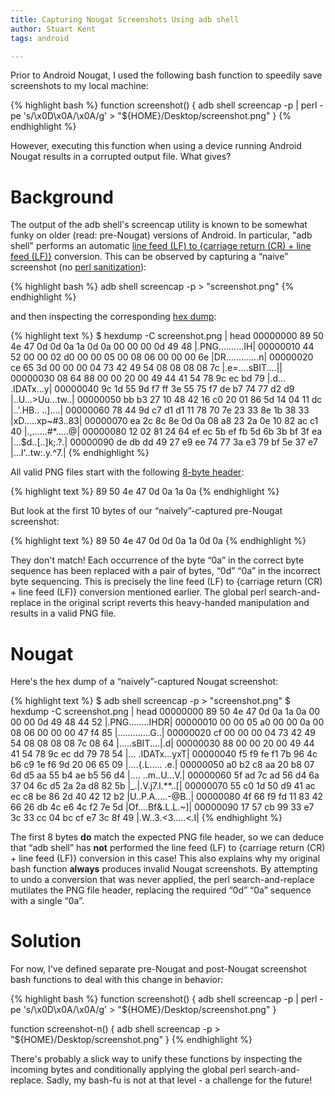 ```yaml
---
title: Capturing Nougat Screenshots Using adb shell
author: Stuart Kent
tags: android

---
```


Prior to Android Nougat, I used the following bash function to speedily save screenshots to my local machine:

{% highlight bash %}
function screenshot() {
  adb shell screencap -p | perl -pe 's/\x0D\x0A/\x0A/g' > "${HOME}/Desktop/screenshot.png"
}
{% endhighlight %}

However, executing this function when using a device running Android Nougat results in a corrupted output file. What gives?

<!--more-->

# Background

The output of the adb shell's screencap utility is known to be somewhat funky on older (read: pre-Nougat) versions of Android. In particular, "adb shell" performs an automatic [line feed (LF) to {carriage return (CR) + line feed (LF)}](http://stackoverflow.com/a/13593914/2911458) conversion. This can be observed by capturing a “naive” screenshot (no [perl sanitization](http://blog.shvetsov.com/2013/02/grab-android-screenshot-to-computer-via.html)):

{% highlight bash %}
adb shell screencap -p > "screenshot.png"
{% endhighlight %}

and then inspecting the corresponding [hex dump](https://en.wikipedia.org/wiki/Hex_dump):

{% highlight text %}
$ hexdump -C screenshot.png | head
00000000  89 50 4e 47 0d 0d 0a 1a  0d 0a 00 00 00 0d 49 48  |.PNG..........IH|
00000010  44 52 00 00 02 d0 00 00  05 00 08 06 00 00 00 6e  |DR.............n|
00000020  ce 65 3d 00 00 00 04 73  42 49 54 08 08 08 08 7c  |.e=....sBIT....||
00000030  08 64 88 00 00 20 00 49  44 41 54 78 9c ec bd 79  |.d... .IDATx...y|
00000040  9c 1d 55 9d f7 ff 3e 55  75 f7 de b7 74 77 d2 d9  |..U...>Uu...tw..|
00000050  bb b3 27 10 48 42 16 c0  20 01 86 5d 14 04 11 dc  |..'.HB.. ..]....|
00000060  78 44 9d c7 d1 d1 11 78  70 7e 23 33 8e 1b 38 33  |xD.....xp~#3..83|
00000070  ea 2c 8c 8e 0d 0a 08 a8  23 2a 0e 10 82 ac c1 40  |.,......#*.....@|
00000080  12 02 81 24 64 ef ec 5b  ef fb 5d 6b 3b bf 3f ea  |...$d..[..]k;.?.|
00000090  de db dd 49 27 e9 ee 74  77 3a e3 79 bf 5e 37 e7  |...I'..tw:.y.^7.|
{% endhighlight %}

All valid PNG files start with the following [8-byte header](https://en.wikipedia.org/wiki/Portable_Network_Graphics#File_header):

{% highlight text %}
89 50 4e 47 0d 0a 1a 0a
{% endhighlight %}

But look at the first 10 bytes of our “naively”-captured pre-Nougat screenshot:

{% highlight text %}
89 50 4e 47 0d 0d 0a 1a 0d 0a
{% endhighlight %}

They don't match! Each occurrence of the byte “0a” in the correct byte sequence has been replaced with a pair of bytes, “0d” “0a” in the incorrect byte sequencing. This is precisely the line feed (LF) to {carriage return (CR) + line feed (LF)} conversion mentioned earlier. The global perl search-and-replace in the original script reverts this heavy-handed manipulation and results in a valid PNG file.

# Nougat

Here's the hex dump of a “naively”-captured Nougat screenshot:

{% highlight text %}
$ adb shell screencap -p > "screenshot.png"
$ hexdump -C screenshot.png | head
00000000  89 50 4e 47 0d 0a 1a 0a  00 00 00 0d 49 48 44 52  |.PNG........IHDR|
00000010  00 00 05 a0 00 00 0a 00  08 06 00 00 00 47 f4 85  |.............G..|
00000020  cf 00 00 00 04 73 42 49  54 08 08 08 08 7c 08 64  |.....sBIT....|.d|
00000030  88 00 00 20 00 49 44 41  54 78 9c ec dd 79 78 54  |... .IDATx...yxT|
00000040  f5 f9 fe f1 7b 96 4c b6  c9 1e f6 9d 20 06 65 09  |....{.L..... .e.|
00000050  a0 b2 c8 aa 20 b8 07 6d  d5 aa 55 b4 ae b5 56 d4  |.... ..m..U...V.|
00000060  5f ad 7c ad 56 d4 6a 37  04 6c d5 2a 2a d8 82 5b  |_.|.V.j7.l.**..[|
00000070  55 c0 1d 50 d9 41 ac ec  c8 be 86 2d 40 42 12 b2  |U..P.A.....-@B..|
00000080  4f 66 f9 fd 11 83 42 66  26 db 4c e6 4c f2 7e 5d  |Of....Bf&.L.L.~]|
00000090  17 57 cb 99 33 e7 3c 33  cc 04 bc cf e7 3c 8f 49  |.W..3.<3.....<.I|
{% endhighlight %}

The first 8 bytes **do** match the expected PNG file header, so we can deduce that “adb shell” has **not** performed the line feed (LF) to {carriage return (CR) + line feed (LF)} conversion in this case! This also explains why my original bash function **always** produces invalid Nougat screenshots. By attempting to undo a conversion that was never applied, the perl search-and-replace mutilates the PNG file header, replacing the required “0d” “0a” sequence with a single “0a”.

# Solution

For now, I've defined separate pre-Nougat and post-Nougat screenshot bash functions to deal with this change in behavior:

{% highlight bash %}
function screenshot() {
  adb shell screencap -p | perl -pe 's/\x0D\x0A/\x0A/g' > "${HOME}/Desktop/screenshot.png"
}

function screenshot-n() {
  adb shell screencap -p > "${HOME}/Desktop/screenshot.png"
}
{% endhighlight %}

There's probably a slick way to unify these functions by inspecting the incoming bytes and conditionally applying the global perl search-and-replace. Sadly, my bash-fu is not at that level - a challenge for the future!
